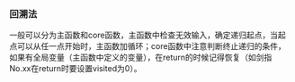 ### 回溯法

一般可以分为主函数和core函数，主函数中检查无效输入，确定递归起点，当起点可以从任一点开始时，主函数加循环；core函数中注意判断终止递归的条件，如果有全局变量（主函数中定义的变量），在return的时候记得恢复（如剑指No.xx在return时要设置visited为0）。

